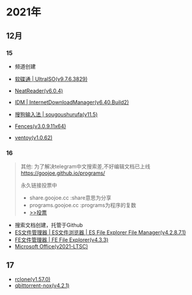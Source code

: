 # 2021年

## 12月

### 15
- 频道创建

- [软碟通 | UltraISO(v9.7.6.3829)](https://t.me/GoojoeShare/13)
- [NeatReader(v6.0.4)](https://t.me/GoojoeShare/14)
- [IDM | InternetDownloadManager(v6.40.Build2)](https://t.me/GoojoeShare/20)
- [搜狗输入法 | sougoushurufa(v11.5)](https://t.me/GoojoeShare/21)
- [Fences(v3.0.9.11x64)](https://t.me/GoojoeShare/22)
- [ventoy(v1.0.62)](https://t.me/GoojoeShare/23)

### 16

> 其他: 为了解决telegram中文搜索差,不好编辑文档已上线
> https://goojoe.github.io/programs/ 
>
> 永久链接投票中
> - share.goojoe.cc :share意思为分享
> - programs.goojoe.cc :programs为程序的复数
> - [>>投票](https://t.me/GoojoeShare/27)

- 搜索文档创建，托管于Github
- [ES文件管理器 | ES文件浏览器 | ES File Explorer File Manager(v4.2.8.7.1)](https://t.me/GoojoeShare/24)
- [FE文件管理器 | FE File Explorer(v4.3.3)](https://t.me/GoojoeShare/30)
- [Microsoft Office(v2021-LTSC)](Windows\MicrosoftOffice.md)

## 17

- [rclone(v1.57.0)](Linux\rclone.md)
- [qbittorrent-nox(v4.2.1)](https://t.me/GoojoeShare/44)

